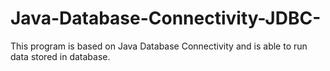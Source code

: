 # Java-Database-Connectivity-JDBC-
This program is based on Java Database Connectivity and is able to run data stored in  database.

